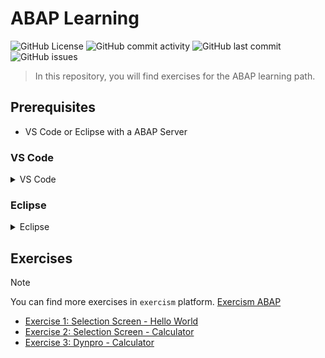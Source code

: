 # ABAP Learning 
![GitHub License](https://img.shields.io/github/license/Bechtle-AG/abap-learning?style=for-the-badge)
![GitHub commit activity](https://img.shields.io/github/commit-activity/y/Bechtle-AG/abap-learning?style=for-the-badge)
![GitHub last commit](https://img.shields.io/github/last-commit/Bechtle-AG/abap-learning?style=for-the-badge)
![GitHub issues](https://img.shields.io/github/issues/Bechtle-AG/abap-learning?style=for-the-badge)


> In this repository, you will find exercises for the ABAP learning path.


## Prerequisites

- VS Code or Eclipse with a ABAP Server

### VS Code

<details>

<summary>VS Code</summary>

- [Standalone ABAP Development Extension Pack]
- node js
- clone this repository
- pnpm 
    ```bash
    npm install -g pnpm
    ```

</details>

### Eclipse

<details>

<summary>Eclipse</summary>

- ADT (ABAP Development Tools)

</details>

## Exercises

> [!NOTE]
> You can find more exercises in `exercism` platform. [Exercism ABAP](https://exercism.io/tracks/abap/exercises)


- [Exercise 1: Selection Screen - Hello World]
- [Exercise 2: Selection Screen - Calculator]
- [Exercise 3: Dynpro - Calculator]


<!-- Links -->
[Standalone ABAP Development Extension Pack]: https://marketplace.visualstudio.com/items?itemName=larshp.standalone-abap-development
[Exercise 1: Selection Screen - Hello World]: exercises/ex01/README.md
[Exercise 2: Selection Screen - Calculator]: exercises/ex02/README.md
[Exercise 3: Dynpro - Calculator]: exercises/ex03/README.md